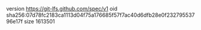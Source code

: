 version https://git-lfs.github.com/spec/v1
oid sha256:07d78fc2183ca1113d04f75a176685f57f7ac40d6dfb28e0f23279553796e17f
size 1613501
